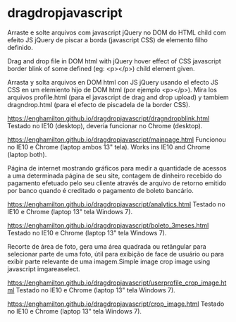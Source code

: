 # dragdropjavascript

Arraste e solte arquivos com javascript jQuery no DOM do HTML child com efeito JS jQuery de piscar a borda (javascript CSS) 
de elemento filho definido.

Drag and drop file in DOM html with jQuery hover effect of CSS javascript border blink of some defined (eg: \<p><\/p>) child element given.

Arrasta y solta arquivos en DOM html con JS jQuery usando el efecto JS CSS en um elemiento hijo de DOM html (por ejemplo \<p><\/p>).
Mira los arquivos profile.html (para el javascript de drag and drop upload) y tambiem dragndrop.html (para el efecto de piscadela
de la border CSS).

https://enghamilton.github.io/dragdropjavascript/dragndropblink.html
Testado no IE10 (desktop), deveria funcionar no Chrome (desktop).

https://enghamilton.github.io/dragdropjavascript/mainpage.html
Funcionou no IE10 e Chrome (laptop ambos 13" tela). Works ins IE10 and Chrome (laptop both).

Página de internet mostrando gráficos para medir a quantidade de acessos a uma determinada página de seu site, contagem de dinheiro 
recebido do pagamento efetuado pelo seu cliente através de arquivo de retorno emitido por banco quando é creditado o pagamento de 
boleto bancário.

https://enghamilton.github.io/dragdropjavascript/analytics.html
Testado no IE10 e Chrome (laptop 13" tela Windows 7).

https://enghamilton.github.io/dragdropjavascript/boleto_3meses.html
Testado no IE10 e Chrome (laptop 13" tela Windows 7).

Recorte de área de foto, gera uma área quadrada ou retângular para selecionar parte de uma foto, útil para exibição
de face de usuário ou para exibir parte relevante de uma imagem.Simple image crop image using javascript imgareaselect.

https://enghamilton.github.io/dragdropjavascript/userprofile_crop_image.html
Testado no IE10 e Chrome (laptop 13" tela Windows 7).

https://enghamilton.github.io/dragdropjavascript/crop_image.html
Testado no IE10 e Chrome (laptop 13" tela Windows 7).

